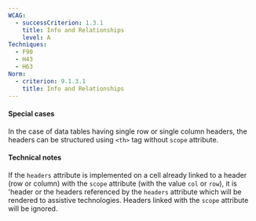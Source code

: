 ```yaml
---
WCAG:
  - successCriterion: 1.3.1
    title: Info and Relationships
    level: A
Techniques:
  - F90
  - H43
  - H63
Norm:
  - criterion: 9.1.3.1
    title: Info and Relationships
---
```


#### Special cases

In the case of data tables having single row or single column headers, the headers can be structured using `<th>` tag without `scope` attribute.

#### Technical notes

If the `headers` attribute is implemented on a cell already linked to a header (row or column) with the `scope` attribute (with the value `col` or `row`), it is 'header or the headers referenced by the `headers` attribute which will be rendered to assistive technologies. Headers linked with the `scope` attribute will be ignored.
